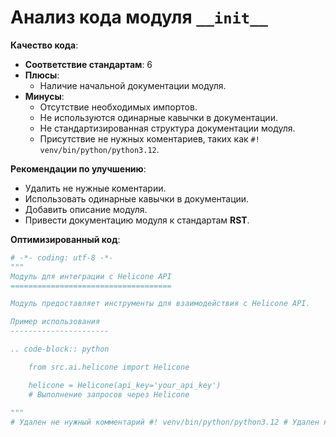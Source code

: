 # Анализ кода модуля `__init__`

**Качество кода**:

- **Соответствие стандартам**: 6
- **Плюсы**:
    - Наличие начальной документации модуля.
- **Минусы**:
    - Отсутствие необходимых импортов.
    - Не используются одинарные кавычки в документации.
    - Не стандартизированная структура документации модуля.
    - Присутствие не нужных коментариев, таких как `#! venv/bin/python/python3.12`.

**Рекомендации по улучшению**:

- Удалить не нужные коментарии.
- Использовать одинарные кавычки в документации.
- Добавить описание модуля.
- Привести документацию модуля к стандартам **RST**.

**Оптимизированный код**:

```python
# -*- coding: utf-8 -*-
"""
Модуль для интеграции с Helicone API
====================================

Модуль предоставляет инструменты для взаимодействия с Helicone API.

Пример использования
----------------------

.. code-block:: python

    from src.ai.helicone import Helicone

    helicone = Helicone(api_key='your_api_key')
    # Выполнение запросов через Helicone
    
"""
# Удален не нужный комментарий #! venv/bin/python/python3.12 # Удален не нужный комментарий
```